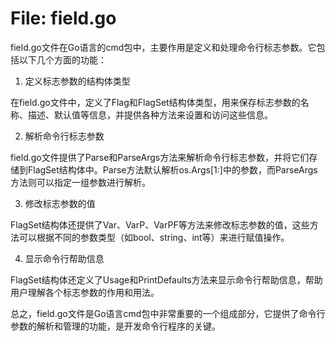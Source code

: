 # File: field.go

field.go文件在Go语言的cmd包中，主要作用是定义和处理命令行标志参数。它包括以下几个方面的功能：

1. 定义标志参数的结构体类型

在field.go文件中，定义了Flag和FlagSet结构体类型，用来保存标志参数的名称、描述、默认值等信息，并提供各种方法来设置和访问这些信息。

2. 解析命令行标志参数

field.go文件提供了Parse和ParseArgs方法来解析命令行标志参数，并将它们存储到FlagSet结构体中。Parse方法默认解析os.Args[1:]中的参数，而ParseArgs方法则可以指定一组参数进行解析。

3. 修改标志参数的值

FlagSet结构体还提供了Var、VarP、VarPF等方法来修改标志参数的值，这些方法可以根据不同的参数类型（如bool、string、int等）来进行赋值操作。

4. 显示命令行帮助信息

FlagSet结构体还定义了Usage和PrintDefaults方法来显示命令行帮助信息，帮助用户理解各个标志参数的作用和用法。

总之，field.go文件是Go语言cmd包中非常重要的一个组成部分，它提供了命令行参数的解析和管理的功能，是开发命令行程序的关键。

